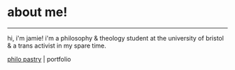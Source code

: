 # about me!

* * *

hi, i'm jamie! i'm a philosophy & theology student at the university of bristol & a trans activist in my spare time.

[philo pastry](./philopastry.md) \| portfolio

